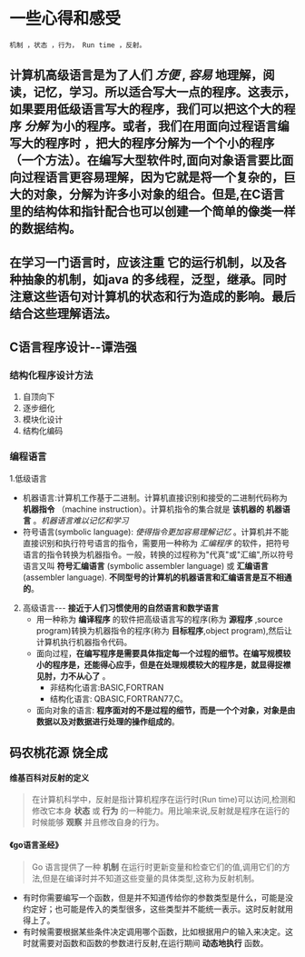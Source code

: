# 一些心得和感受 
    机制 ，状态 ，行为， Run time ，反射。
## 计算机高级语言是为了人们 *方便* , *容易* 地理解，阅读，记忆，学习。所以适合写大一点的程序。这表示，如果要用低级语言写大的程序，我们可以把这个大的程序 *分解* 为小的程序。或者，我们在用面向过程语言编写大的程序时 ，把大的程序分解为一个个小的程序（一个方法）。在编写大型软件时,面向对象语言要比面向过程语言更容易理解，因为它就是将一个复杂的，巨大的对象，分解为许多小对象的组合。但是,在C语言里的结构体和指针配合也可以创建一个简单的像类一样的数据结构。
## 在学习一门语言时，应该注重 它的运行机制，以及各种抽象的机制，如java 的多线程，泛型，继承。同时注意这些语句对计算机的状态和行为造成的影响。最后结合这些理解语法。
## C语言程序设计--谭浩强
### 结构化程序设计方法
1. 自顶向下
2. 逐步细化
3. 模块化设计
4. 结构化编码
### 编程语言
1.低级语言
  + 机器语言:计算机工作基于二进制。计算机直接识别和接受的二进制代码称为 **机器指令** （machine instruction）。计算机指令的集合就是 **该机器的** **机器语言** 。*机器语言难以记忆和学习*
  + 符号语言(symbolic  language): *使得指令更加容易理解记忆* 。计算机并不能直接识别和执行符号语言的指令，需要用一种称为 *汇编程序* 的软件，把符号语言的指令转换为机器指令。一般，转换的过程称为"代真"或"汇编",所以符号语言又叫 **符号汇编语言** (symbolic assembler language) 或 **汇编语言** (assembler language). **不同型号的计算机的机器语言和汇编语言是互不相通的**。
2. 高级语言--- **接近于人们习惯使用的自然语言和数学语言**
   + 用一种称为 **编译程序** 的软件把高级语言写的程序(称为 **源程序** ,source program)转换为机器指令的程序(称为 **目标程序**,object program),然后让计算机执行机器指令代码。
    + 面向过程，**在编写程序是需要具体指定每一个过程的细节。在编写规模较小的程序是，还能得心应手，但是在处理规模较大的程序是，就显得捉襟见肘，力不从心了** 。
      + 非结构化语言:BASIC,FORTRAN
      + 结构化语言: QBASIC,FORTRAN77,C。
    + 面向对象的语言: **程序面对的不是过程的细节，而是一个个对象，对象是由数据以及对数据进行处理的操作组成的**。 
## 码农桃花源 饶全成
#### 维基百科对反射的定义
> 在计算机科学中，反射是指计算机程序在运行时(Run time)可以访问,检测和修改它本身 **状态** 或 **行为** 的一种能力。用比喻来说,反射就是程序在运行的时候能够 **观察** 并且修改自身的行为。
#### 《go语言圣经》
> Go 语言提供了一种 **机制** 在运行时更新变量和检查它们的值,调用它们的方法,但是在编译时并不知道这些变量的具体类型,这称为反射机制。
+ 有时你需要编写一个函数，但是并不知道传给你的参数类型是什么，可能是没约定好；也可能是传入的类型很多，这些类型并不能统一表示。这时反射就用得上了。
+ 有时候需要根据某些条件决定调用哪个函数，比如根据用户的输入来决定。这时就需要对函数和函数的参数进行反射,在运行期间 **动态地执行** 函数。
